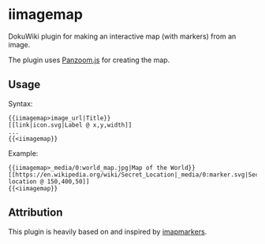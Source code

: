 # iimagemap

DokuWiki plugin for making an interactive map (with markers) from an image.

The plugin uses [Panzoom.js](https://github.com/anvaka/panzoom) for creating the map.

## Usage

Syntax:
```
{{iimagemap>image_url|Title}}
[[link|icon.svg|Label @ x,y,width]]
...
{{<iimagemap}}
```

Example:

```
{{iimagemap>_media/0:world_map.jpg|Map of the World}}
[[https://en.wikipedia.org/wiki/Secret_Location|_media/0:marker.svg|Secret location @ 150,400,50]]
{{<iimagemap}}
```

## Attribution

This plugin is heavily based on and inspired by [imapmarkers](https://github.com/kgitthoene/dokuwiki-plugin-imapmarkers/).

